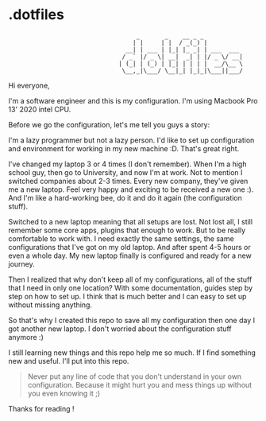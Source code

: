 # .dotfiles


```
                                    _       _    __ _ _
                                   | |     | |  / _(_) |
                                 __| | ___ | |_| |_ _| | ___  ___
                                / _` |/ _ \| __|  _| | |/ _ \/ __|
                               | (_| | (_) | |_| | | | |  __/\__ \
                                \__,_|\___/ \__|_| |_|_|\___||___/

```

Hi everyone,

I'm a software engineer and this is my configuration. I'm using Macbook Pro 13' 2020 intel CPU.

Before we go the configuration, let's me tell you guys a story:

I'm a lazy programmer but not a lazy person. I'd like to set up configuration and environment for working in my new machine :D. That's great right.

I've changed my laptop 3 or 4 times (I don't remember). When I'm a high school guy, then go to University, and now I'm at work. Not to mention I switched companies about 2-3 times. Every new company, they've given me a new laptop. Feel very happy and exciting to be received a new one :). And I'm like a hard-working bee, do it and do it again (the configuration stuff).

Switched to a new laptop meaning that all setups are lost. Not lost all, I still remember some core apps, plugins that enough to work. But to be really comfortable to work with. I need exactly the same settings, the same configurations that I've got on my old laptop. And after spent 4-5 hours or even a whole day. My new laptop finally is configured and ready for a new journey.

Then I realized that why don't keep all of my configurations, all of the stuff that I need in only one location? With some documentation, guides step by step on how to set up. I think that is much better and I can easy to set up without missing anything.

So that's why I created this repo to save all my configuration then one day I got another new laptop. I don't worried about the configuration stuff anymore :)

I still learning new things and this repo help me so much. If I find something new and useful. I'll put into this repo.

> Never put any line of code that you don't understand in your own configuration. Because it might hurt you and mess things up without you even knowing it ;)

Thanks for reading !
